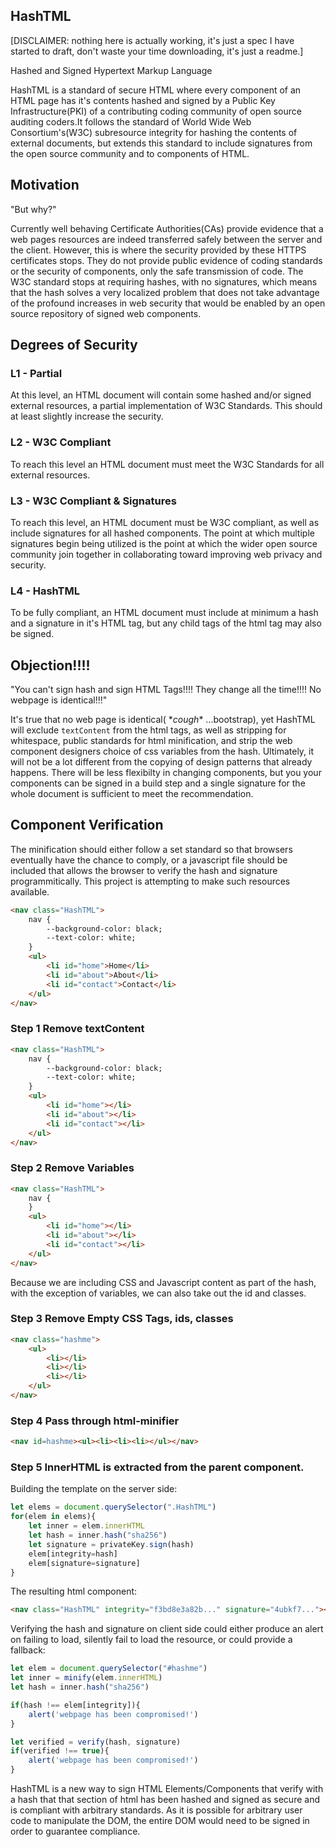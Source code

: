 ## HashTML

[DISCLAIMER: nothing here is actually working, it's just a spec I have started to draft, don't waste your time downloading, it's just a readme.]

Hashed and Signed Hypertext Markup Language

HashTML is a standard of secure HTML where every component of an HTML page has it's contents hashed and signed by a Public Key Infrastructure(PKI) of a contributing coding community of open source auditing coders.It follows the standard of World Wide Web Consortium's(W3C) subresource integrity for hashing the contents of external documents, but extends this standard to include signatures from the open source community and to components of HTML.

## Motivation

"But why?" 

Currently well behaving Certificate Authorities(CAs) provide evidence that a web pages resources are indeed transferred safely between the server and the client. However, this is where the security provided by these HTTPS certificates stops. They do not provide public evidence of coding standards or the security of components, only the safe transmission of code. The W3C standard stops at requiring hashes, with no signatures, which means that the hash solves a very localized problem that does not take advantage of the profound increases in web security that would be enabled by an open source repository of signed web components.

## Degrees of Security

### L1 - Partial

At this level, an HTML document will contain some hashed and/or signed external resources, a partial implementation of W3C Standards. This should at least slightly increase the security. 

### L2 - W3C Compliant

To reach this level an HTML document must meet the W3C Standards for all external resources.

### L3 - W3C Compliant & Signatures

To reach this level, an HTML document must be W3C compliant, as well as include signatures for all hashed components. The point at which multiple signatures begin being utilized is the point at which the wider open source community join together in collaborating toward improving web privacy and security.

### L4 - HashTML

To be fully compliant, an HTML document must include at minimum a hash and a signature in it's HTML tag, but any child tags of the html tag may also be signed.


## Objection!!!!

"You can't sign hash and sign HTML Tags!!!! They change all the time!!!! No webpage is identical!!!"

It's true that no web page is identical( \**cough*\* ...bootstrap), yet HashTML will exclude `textContent` from the html tags, as well as stripping for whitespace, public standards for html minification, and strip the web component designers choice of css variables from the hash. Ultimately, it will not be a lot different from the copying of design patterns that already happens. There will be less flexibilty in changing components, but you your components can be signed in a build step and a single signature for the whole document is sufficient to meet the recommendation.

## Component Verification

The minification should either follow a set standard so that browsers eventually have the chance to comply, or a javascript file should be included that allows the browser to verify the hash and signature programmitically. This project is attempting to make such resources available.

``` html
<nav class="HashTML">
	nav {
		--background-color: black;
		--text-color: white;
	}
	<ul>
		<li id="home">Home</li>
		<li id="about">About</li>
		<li id="contact">Contact</li>
	</ul>
</nav>
```

### Step 1 Remove textContent

``` html
<nav class="HashTML">
	nav {
		--background-color: black;
		--text-color: white;
	}
	<ul>
		<li id="home"></li>
		<li id="about"></li>
		<li id="contact"></li>
	</ul>
</nav>
```

### Step 2 Remove Variables

``` html
<nav class="HashTML">
	nav {
	}
	<ul>
		<li id="home"></li>
		<li id="about"></li>
		<li id="contact"></li>
	</ul>
</nav>
```

Because we are including CSS and Javascript content as part of the hash, with the exception of variables, we can also take out the id and classes.

### Step 3 Remove Empty CSS Tags, ids, classes

``` html
<nav class="hashme">
	<ul>
		<li></li>
		<li></li>
		<li></li>
	</ul>
</nav>
```

### Step 4 Pass through html-minifier

``` html
<nav id=hashme><ul><li><li><li></ul></nav>
```

### Step 5 InnerHTML is extracted from the parent component.

Building the template on the server side:
``` javascript
let elems = document.querySelector(".HashTML")
for(elem in elems){
	let inner = elem.innerHTML
	let hash = inner.hash("sha256")
	let signature = privateKey.sign(hash)
	elem[integrity=hash]
	elem[signature=signature]	
}
```

The resulting html component:
``` html
<nav class="HashTML" integrity="f3bd8e3a82b..." signature="4ubkf7..."><ul><li></li><li></li><li></li></ul></nav>
```

Verifying the hash and signature on client side could either produce an alert on failing to load, silently fail to load the resource, or could provide a fallback:

``` javascript
let elem = document.querySelector("#hashme")
let inner = minify(elem.innerHTML)
let hash = inner.hash("sha256")

if(hash !== elem[integrity]){
	alert('webpage has been compromised!')
}

let verified = verify(hash, signature)
if(verified !== true){
	alert('webpage has been compromised!')
}
```
HashTML is a new way to sign HTML Elements/Components that verify with a hash that that section of html has been hashed and signed as secure and is compliant with arbitrary standards. As it is possible for arbitrary user code to manipulate the DOM, the entire DOM would need to be signed in order to guarantee compliance. 
